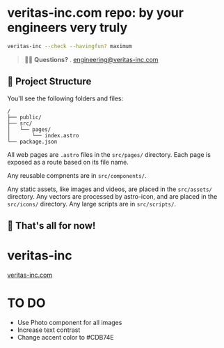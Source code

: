 # veritas-inc.com repo: by your engineers very truly

```sh
veritas-inc --check --havingfun? maximum
```

> 🧑‍🚀 **Questions?** . engineering@veritas-inc.com

## 🚀 Project Structure

You'll see the following folders and files:

```text
/
├── public/
├── src/
│   └── pages/
│       └── index.astro
└── package.json
```

All web pages are `.astro` files in the `src/pages/` directory. Each page is exposed as a route based on its file name.

Any reusable compnents are in `src/components/`.

Any static assets, like images and videos, are placed in the `src/assets/` directory.
Any vectors are processed by astro-icon, and are placed in the `src/icons/` directory.
Any large scripts are in `src/scripts/`.

## 🙌 That's all for now!

# veritas-inc

[veritas-inc.com](veritas-inc.com)

# TO DO

- Use Photo component for all images
- Increase text contrast
- Change accent color to #CDB74E

